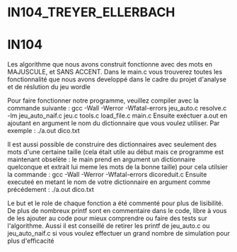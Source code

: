 # IN104_TREYER_ELLERBACH

# IN104
Les algorithme que nous avons construit fonctionne avec des mots en MAJUSCULE, et SANS ACCENT.
Dans le main.c vous trouverez toutes les fonctionnalité que nous avons developpé dans le cadre du projet d'analyse et de réslution du jeu wordle

Pour faire fonctionner notre programme, veuillez compiler avec la commande suivante :
gcc -Wall -Werror -Wfatal-errors jeu_auto.c  resolve.c -lm jeu_auto_naif.c jeu.c tools.c load_file.c main.c
Ensuite exéctuer a.out en ajoutant en argument le nom du dictionnaire que vous voulez utiliser. Par exemple :
./a.out dico.txt


Il est aussi possible de construire des dictionnaires avec seulement des mots d'une certaine taille (cela était utile au début mais ce programme est maintenant obselète : le main prend en argument un dictionnaire quelconque et extrait lui meme les mots de la bonne taille)
pour cela utilsier la commande :
gcc -Wall -Werror -Wfatal-errors dicoreduit.c
Ensuite executeé en metant le nom de votre dictionnaire en argument comme précédement :
./a.out dico.txt


Le but et le role de chaque fonction a été commenté pour plus de lisibilité. De plus de nombreux printf sont en commentaire dans le code, libre à vous de les ajouter au code pour mieux comprendre ou faire des tests sur l'algorithme.
Aussi il est conseillé de retirer les printf de jeu_auto.c ou jeu_auto_naif.c si vous voulez effectuer un grand nombre de simulation pour plus d'efficacité